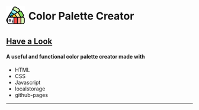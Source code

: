 <div style="display:flex">
<img src="./assets/favicon.png" width=50px height=50>

<h1 style="margin:10px;text-decoration:none">Color Palette Creator</h1>
</div>

## [Have a Look](https://tharun0120.github.io/colors-js)

#### A useful and functional color palette creator made with

- HTML
- CSS
- Javascript
- localstorage
- github-pages

---
